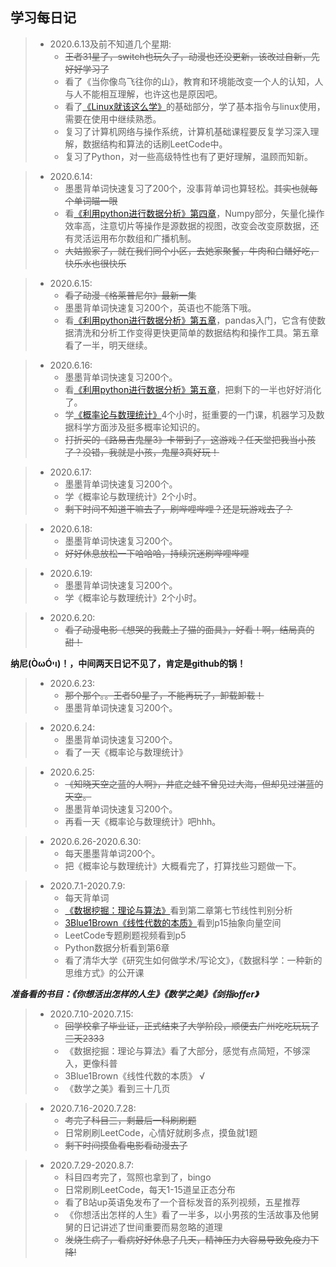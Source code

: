 学习每日记
---

>+ 2020.6.13及前不知道几个星期:
>   + ~~王者31星了，switch也玩久了，动漫也还没更新，该改过自新，先好好学习了~~
>   + 看了《当你像鸟飞往你的山》，教育和环境能改变一个人的认知，人与人不能相互理解，也许这也是原因吧。
>   + 看了[《Linux就该这么学》](https://www.linuxprobe.com/)的基础部分，学了基本指令与linux使用，需要在使用中继续熟悉。
>   + 复习了计算机网络与操作系统，计算机基础课程要反复学习深入理解，数据结构和算法的话刷LeetCode中。
>   + 复习了Python，对一些高级特性也有了更好理解，温顾而知新。

>- 2020.6.14:
>   - 墨墨背单词快速复习了200个，没事背单词也算轻松。~~其实也就每个单词瞄一眼~~
>   - 看[《利用python进行数据分析》第四章](https://github.com/apachecn/pyda-2e-zh/blob/master/4.md#%E5%88%87%E7%89%87%E7%B4%A2%E5%BC%95)，Numpy部分，矢量化操作效率高，注意切片等操作是源数据的视图，改变会改变原数据，还有灵活运用布尔数组和广播机制。
>   - ~~大姑搬家了，就在我们同个小区，去她家聚餐，牛肉和白鳝好吃，快乐水也很快乐~~

>* 2020.6.15:
>   * ~~看了动漫《格莱普尼尔》最新一集~~
>   * 墨墨背单词快速复习200个，英语也不能落下哦。
>   * 看[《利用python进行数据分析》第五章](https://github.com/apachecn/pyda-2e-zh/blob/master/5.md)，pandas入门，它含有使数据清洗和分析工作变得更快更简单的数据结构和操作工具。第五章看了一半，明天继续。

>* 2020.6.16:
>   * 墨墨背单词快速复习200个。
>   * 看[《利用python进行数据分析》第五章](https://github.com/apachecn/pyda-2e-zh/blob/master/5.md)，把剩下的一半也好好消化了。
>   * 学[《概率论与数理统计》](bilibili.com/video/BV1ot411y7mU?from=search&seid=7829238595854765335)4个小时，挺重要的一门课，机器学习及数据科学方面涉及挺多概率论知识的。
>   * ~~打折买的《路易吉鬼屋3》卡带到了，这游戏？任天堂把我当小孩了？没错，我就是小孩，鬼屋3真好玩！~~

>* 2020.6.17:
>   * 墨墨背单词快速复习200个。
>   * 学《概率论与数理统计》2个小时。
>   * ~~剩下时间不知道干嘛去了，刷哔哩哔哩？还是玩游戏去了？~~

>* 2020.6.18:
>   * 墨墨背单词快速复习200个。
>   * ~~好好休息放松一下哈哈哈，持续沉迷刷哔哩哔哩~~

>* 2020.6.19:
>   * 墨墨背单词快速复习200个。
>   * 学《概率论与数理统计》2个小时。

>* 2020.6.20:
>   * ~~看了动漫电影《想哭的我戴上了猫的面具》，好看！啊，结局真的甜！~~

**纳尼(ÒωÓױ)！，中间两天日记不见了，肯定是github的锅！**

>* 2020.6.23:
>   * ~~那个那个。。王者50星了，不能再玩了，卸载卸载！~~
>   * 墨墨背单词快速复习200个。

>* 2020.6.24:
>   * 墨墨背单词快速复习200个。
>   * 看了一天《概率论与数理统计》

>* 2020.6.25:
>   * ~~《知晓天空之蓝的人啊》，井底之蛙不曾见过大海，但却见过湛蓝的天空。~~
>   * 墨墨背单词快速复习200个。
>   * 再看一天《概率论与数理统计》吧hhh。

>* 2020.6.26-2020.6.30:
>   * 每天墨墨背单词200个。
>   * 把《概率论与数理统计》大概看完了，打算找些习题做一下。

>* 2020.7.1-2020.7.9:
>   * 每天背单词
>   * [《数据挖掘：理论与算法》](https://next.xuetangx.com/learn/THU08091000385/THU08091000385/1516742/video/1409588)看到第二章第七节线性判别分析
>   * [3Blue1Brown《线性代数的本质》](https://www.bilibili.com/video/BV1ys411472E)看到p15抽象向量空间
>   * LeetCode专题刷题视频看到p5
>   * Python数据分析看到第6章
>   * 看了清华大学《研究生如何做学术/写论文》，《数据科学：一种新的思维方式》的公开课

***准备看的书目：《你想活出怎样的人生》《数学之美》《剑指offer》***

>* 2020.7.10-2020.7.15:
>   * ~~回学校拿了毕业证，正式结束了大学阶段，顺便去广州吃吃玩玩了三天2333~~
>   * 《数据挖掘：理论与算法》看了大部分，感觉有点简短，不够深入，更像科普
>   * 3Blue1Brown《线性代数的本质》 √
>   * 《数学之美》看到三十几页

>* 2020.7.16-2020.7.28:
>   * ~~考完了科目三，剩最后一科刷刷题~~ 
>   * 日常刷刷LeetCode，心情好就刷多点，摸鱼就1题
>   * ~~剩下时间摸鱼看电影看动漫去了~~

>* 2020.7.29-2020.8.7:
>   * 科目四考完了，驾照也拿到了，bingo
>   * 日常刷刷LeetCode，每天1-15道呈正态分布
>   * 看了B站up英语兔发布了一个音标发音的系列视频，五星推荐
>   * 《你想活出怎样的人生》看了一半多，以小男孩的生活故事及他舅舅的日记讲述了世间重要而易忽略的道理
>   * ~~发烧生病了，看病好好休息了几天，精神压力大容易导致免疫力下降!~~
